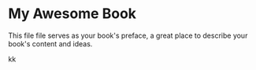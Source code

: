 # My Awesome Book

This file file serves as your book's preface, a great place to describe your book's content and ideas.

kk

